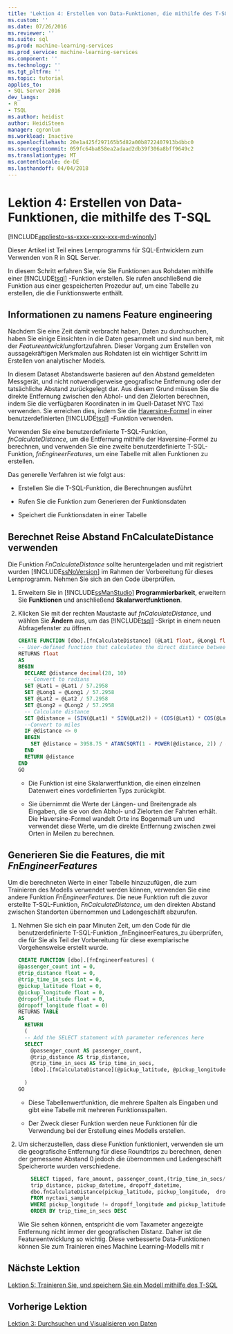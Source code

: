 ```yaml
---
title: 'Lektion 4: Erstellen von Data-Funktionen, die mithilfe des T-SQL | Microsoft Docs'
ms.custom: ''
ms.date: 07/26/2016
ms.reviewer: ''
ms.suite: sql
ms.prod: machine-learning-services
ms.prod_service: machine-learning-services
ms.component: ''
ms.technology: ''
ms.tgt_pltfrm: ''
ms.topic: tutorial
applies_to:
- SQL Server 2016
dev_langs:
- R
- TSQL
ms.author: heidist
author: HeidiSteen
manager: cgronlun
ms.workload: Inactive
ms.openlocfilehash: 20e1a425f297165b5d82a00b8722407913b4bbc0
ms.sourcegitcommit: 059fc64ba858ea2adaad2db39f306a8bff9649c2
ms.translationtype: MT
ms.contentlocale: de-DE
ms.lasthandoff: 04/04/2018
---
```

# <a name="lesson-4-create-data-features-using-t-sql"></a>Lektion 4: Erstellen von Data-Funktionen, die mithilfe des T-SQL
[!INCLUDE[appliesto-ss-xxxx-xxxx-xxx-md-winonly](../../includes/appliesto-ss-xxxx-xxxx-xxx-md-winonly.md)]

Dieser Artikel ist Teil eines Lernprogramms für SQL-Entwicklern zum Verwenden von R in SQL Server.

In diesem Schritt erfahren Sie, wie Sie Funktionen aus Rohdaten mithilfe einer [!INCLUDE[tsql](../../includes/tsql-md.md)] -Funktion erstellen. Sie rufen anschließend die Funktion aus einer gespeicherten Prozedur auf, um eine Tabelle zu erstellen, die die Funktionswerte enthält.

## <a name="about-feature-engineering"></a>Informationen zu namens Feature engineering

Nachdem Sie eine Zeit damit verbracht haben, Daten zu durchsuchen, haben Sie einige Einsichten in die Daten gesammelt und sind nun bereit, mit der *Featureentwicklung*fortzufahren. Dieser Vorgang zum Erstellen von aussagekräftigen Merkmalen aus Rohdaten ist ein wichtiger Schritt im Erstellen von analytischer Models.

In diesem Dataset Abstandswerte basieren auf den Abstand gemeldeten Messgerät, und nicht notwendigerweise geografische Entfernung oder der tatsächliche Abstand zurückgelegt dar. Aus diesem Grund müssen Sie die direkte Entfernung zwischen den Abhol- und den Zielorten berechnen, indem Sie die verfügbaren Koordinaten in im Quell-Dataset NYC Taxi verwenden. Sie erreichen dies, indem Sie die [Haversine-Formel](https://en.wikipedia.org/wiki/Haversine_formula) in einer benutzerdefinierten [!INCLUDE[tsql](../../includes/tsql-md.md)] -Funktion verwenden.

Verwenden Sie eine benutzerdefinierte T-SQL-Funktion, _fnCalculateDistance_, um die Entfernung mithilfe der Haversine-Formel zu berechnen, und verwenden Sie eine zweite benutzerdefinierte T-SQL-Funktion, _fnEngineerFeatures_, um eine Tabelle mit allen Funktionen zu erstellen.

Das generelle Verfahren ist wie folgt aus:

- Erstellen Sie die T-SQL-Funktion, die Berechnungen ausführt

- Rufen Sie die Funktion zum Generieren der Funktionsdaten

- Speichert die Funktionsdaten in einer Tabelle

## <a name="calculate-trip-distance-using-fncalculatedistance"></a>Berechnet Reise Abstand FnCalculateDistance verwenden

Die Funktion _FnCalculateDistance_ sollte heruntergeladen und mit registriert wurden [!INCLUDE[ssNoVersion](../../includes/ssnoversion-md.md)] im Rahmen der Vorbereitung für dieses Lernprogramm. Nehmen Sie sich an den Code überprüfen.
  
1. Erweitern Sie in [!INCLUDE[ssManStudio](../../includes/ssmanstudio-md.md)] **Programmierbarkeit**, erweitern Sie **Funktionen** und anschließend **Skalarwertfunktionen**.   

2. Klicken Sie mit der rechten Maustaste auf _fnCalculateDistance_, und wählen Sie **Ändern** aus, um das [!INCLUDE[tsql](../../includes/tsql-md.md)] -Skript in einem neuen Abfragefenster zu öffnen.
  
    ```SQL
    CREATE FUNCTION [dbo].[fnCalculateDistance] (@Lat1 float, @Long1 float, @Lat2 float, @Long2 float)  
    -- User-defined function that calculates the direct distance between two geographical coordinates.  
    RETURNS float  
    AS  
    BEGIN  
      DECLARE @distance decimal(28, 10)  
      -- Convert to radians  
      SET @Lat1 = @Lat1 / 57.2958  
      SET @Long1 = @Long1 / 57.2958  
      SET @Lat2 = @Lat2 / 57.2958  
      SET @Long2 = @Long2 / 57.2958  
      -- Calculate distance  
      SET @distance = (SIN(@Lat1) * SIN(@Lat2)) + (COS(@Lat1) * COS(@Lat2) * COS(@Long2 - @Long1))  
      --Convert to miles  
      IF @distance <> 0  
      BEGIN  
        SET @distance = 3958.75 * ATAN(SQRT(1 - POWER(@distance, 2)) / @distance);  
      END  
      RETURN @distance  
    END
    GO
    ```
  
    - Die Funktion ist eine Skalarwertfunktion, die einen einzelnen Datenwert eines vordefinierten Typs zurückgibt.
  
    - Sie übernimmt die Werte der Längen- und Breitengrade als Eingaben, die sie von den Abhol- und Zielorten der Fahrten erhält. Die Haversine-Formel wandelt Orte ins Bogenmaß um und verwendet diese Werte, um die direkte Entfernung zwischen zwei Orten in Meilen zu berechnen.

## <a name="generate-the-features-using-fnengineerfeatures"></a>Generieren Sie die Features, die mit _FnEngineerFeatures_

Um die berechneten Werte in einer Tabelle hinzuzufügen, die zum Trainieren des Modells verwendet werden können, verwenden Sie eine andere Funktion _FnEngineerFeatures_. Die neue Funktion ruft die zuvor erstellte T-SQL-Funktion, _FnCalculateDistance_, um den direkten Abstand zwischen Standorten übernommen und Ladengeschäft abzurufen. 

1. Nehmen Sie sich ein paar Minuten Zeit, um den Code für die benutzerdefinierte T-SQL-Funktion _fnEngineerFeatures_zu überprüfen, die für Sie als Teil der Vorbereitung für diese exemplarische Vorgehensweise erstellt wurde.
  
    ```SQL
    CREATE FUNCTION [dbo].[fnEngineerFeatures] (  
    @passenger_count int = 0,  
    @trip_distance float = 0,  
    @trip_time_in_secs int = 0,  
    @pickup_latitude float = 0,  
    @pickup_longitude float = 0,  
    @dropoff_latitude float = 0,  
    @dropoff_longitude float = 0)  
    RETURNS TABLE  
    AS
      RETURN
      (
      -- Add the SELECT statement with parameter references here
      SELECT
        @passenger_count AS passenger_count,
        @trip_distance AS trip_distance,
        @trip_time_in_secs AS trip_time_in_secs,
        [dbo].[fnCalculateDistance](@pickup_latitude, @pickup_longitude, @dropoff_latitude, @dropoff_longitude) AS direct_distance
  
      )
    GO
    ```

    + Diese Tabellenwertfunktion, die mehrere Spalten als Eingaben und gibt eine Tabelle mit mehreren Funktionsspalten.

    + Der Zweck dieser Funktion werden neue Funktionen für die Verwendung bei der Erstellung eines Modells erstellen.

2.  Um sicherzustellen, dass diese Funktion funktioniert, verwenden sie um die geografische Entfernung für diese Roundtrips zu berechnen, denen der gemessene Abstand 0 jedoch die übernommen und Ladengeschäft Speicherorte wurden verschiedene.
  
    ```SQL
        SELECT tipped, fare_amount, passenger_count,(trip_time_in_secs/60) as TripMinutes,
        trip_distance, pickup_datetime, dropoff_datetime,
        dbo.fnCalculateDistance(pickup_latitude, pickup_longitude,  dropoff_latitude, dropoff_longitude) AS direct_distance
        FROM nyctaxi_sample
        WHERE pickup_longitude != dropoff_longitude and pickup_latitude != dropoff_latitude and trip_distance = 0
        ORDER BY trip_time_in_secs DESC
    ```
  
    Wie Sie sehen können, entspricht die vom Taxameter angezeigte Entfernung nicht immer der geografischen Distanz. Daher ist die Featureentwicklung so wichtig. Diese verbesserte Data-Funktionen können Sie zum Trainieren eines Machine Learning-Modells mit r

## <a name="next-lesson"></a>Nächste Lektion

[Lektion 5: Trainieren Sie, und speichern Sie ein Modell mithilfe des T-SQL](../r/sqldev-train-and-save-a-model-using-t-sql.md)

## <a name="previous-lesson"></a>Vorherige Lektion

[Lektion 3: Durchsuchen und Visualisieren von Daten](../tutorials/sqldev-explore-and-visualize-the-data.md)
